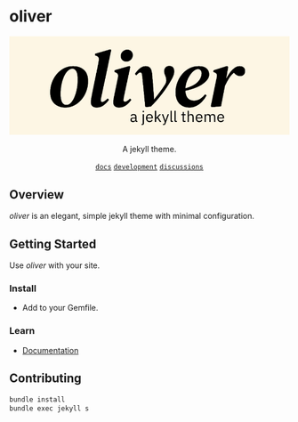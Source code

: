 # oliver

<p align="center">
  <img src=".github/assets/oliver-brand-image.png" />
</p>

<div align="center">

A jekyll theme.

[`docs`][docs] [`development`][dev] [`discussions`][discussions]

</div>

## Overview

_oliver_ is an elegant, simple jekyll theme with minimal configuration.

## Getting Started

Use _oliver_ with your site.

### Install

- Add to your Gemfile.

### Learn

- [Documentation](#)

## Contributing

```
bundle install
bundle exec jekyll s
```

<!-- refs -->
[dev]:         https://github.com/dcchambers/oliver/wiki
[discussions]: https://github.com/dcchambers/oliver/discussions
[docs]:        #